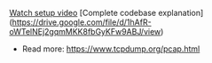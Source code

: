 
[Watch setup video](https://drive.google.com/file/d/1eYNxYK1PwytO2PWmcgI0S9feHcdOMewj/view?usp=sharing)
[Complete codebase explanation] (https://drive.google.com/file/d/1hAfR-oWTelNEj2gqmMKK8fbGyKFw9ABJ/view)

- Read more: https://www.tcpdump.org/pcap.html

